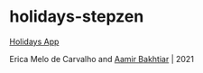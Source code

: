 # holidays-stepzen

[Holidays App](https://evening-everglades-24162.herokuapp.com)

Erica Melo de Carvalho and [Aamir Bakhtiar](https://github.com/M-AamirBakhtiar) | 2021
